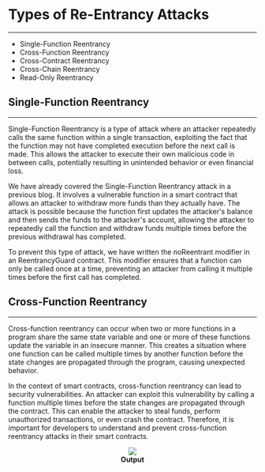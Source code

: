 
# Types of Re-Entrancy Attacks

<hr> 

- Single-Function Reentrancy
- Cross-Function Reentrancy
- Cross-Contract Reentrancy
- Cross-Chain Reentrancy
- Read-Only Reentrancy

## Single-Function Reentrancy

<hr>

Single-Function Reentrancy is a type of attack where an attacker repeatedly calls the same function within a single transaction, exploiting the fact that the function may not have completed execution before the next call is made. This allows the attacker to execute their own malicious code in between calls, potentially resulting in unintended behavior or even financial loss.

We have already covered the Single-Function Reentrancy attack in a previous blog. It involves a vulnerable function in a smart contract that allows an attacker to withdraw more funds than they actually have. The attack is possible because the function first updates the attacker's balance and then sends the funds to the attacker's account, allowing the attacker to repeatedly call the function and withdraw funds multiple times before the previous withdrawal has completed.

To prevent this type of attack, we have written the noReentrant modifier in an ReentrancyGuard contract. This modifier ensures that a function can only be called once at a time, preventing an attacker from calling it multiple times before the first call has completed.

## Cross-Function Reentrancy

<hr>

Cross-function reentrancy can occur when two or more functions in a program share the same state variable and one or more of these functions update the variable in an insecure manner. This creates a situation where one function can be called multiple times by another function before the state changes are propagated through the program, causing unexpected behavior.

In the context of smart contracts, cross-function reentrancy can lead to security vulnerabilities. An attacker can exploit this vulnerability by calling a function multiple times before the state changes are propagated through the contract. This can enable the attacker to steal funds, perform unauthorized transactions, or even crash the contract. Therefore, it is important for developers to understand and prevent cross-function reentrancy attacks in their smart contracts.

<center><img class="image" src="./assets/images/cross function re-entrancy.jpg"></center>
<b><center class="img-label">Output</center></b>